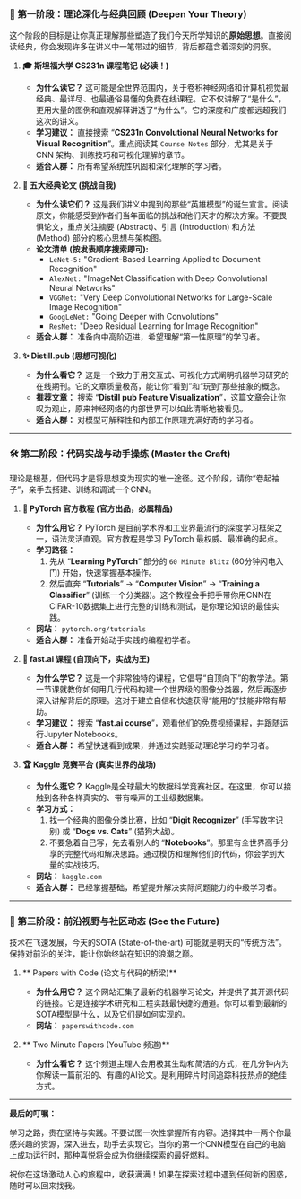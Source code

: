 ### **🧗 第一阶段：理论深化与经典回顾 (Deepen Your Theory)**

这个阶段的目标是让你真正理解那些塑造了我们今天所学知识的**原始思想**。直接阅读经典，你会发现许多在讲义中一笔带过的细节，背后都蕴含着深刻的洞察。

1.  **🎓 斯坦福大学 CS231n 课程笔记 (必读！)**
    *   **为什么读它？** 这可能是全世界范围内，关于卷积神经网络和计算机视觉最经典、最详尽、也最通俗易懂的免费在线课程。它不仅讲解了“是什么”，更用大量的图例和直观解释讲透了“为什么”。它的深度和广度都远超我们这次的讲义。
    *   **学习建议：** 直接搜索 “**CS231n Convolutional Neural Networks for Visual Recognition**”。重点阅读其 `Course Notes` 部分，尤其是关于 CNN 架构、训练技巧和可视化理解的章节。
    *   **适合人群：** 所有希望系统性巩固和深化理解的学习者。

2.  **📜 五大经典论文 (挑战自我)**
    *   **为什么读它们？** 这是我们讲义中提到的那些“英雄模型”的诞生宣言。阅读原文，你能感受到作者们当年面临的挑战和他们天才的解决方案。不要畏惧论文，重点关注摘要 (Abstract)、引言 (Introduction) 和方法 (Method) 部分的核心思想与架构图。
    *   **论文清单 (按发表顺序搜索即可):**
        *   `LeNet-5:` "Gradient-Based Learning Applied to Document Recognition"
        *   `AlexNet:` "ImageNet Classification with Deep Convolutional Neural Networks"
        *   `VGGNet:` "Very Deep Convolutional Networks for Large-Scale Image Recognition"
        *   `GoogLeNet:` "Going Deeper with Convolutions"
        *   `ResNet:` "Deep Residual Learning for Image Recognition"
    *   **适合人群：** 准备向中高阶迈进，希望理解“第一性原理”的学习者。

3.  **✨ Distill.pub (思想可视化)**
    *   **为什么看它？** 这是一个致力于用交互式、可视化方式阐明机器学习研究的在线期刊。它的文章质量极高，能让你“看到”和“玩到”那些抽象的概念。
    *   **推荐文章：** 搜索 “**Distill pub Feature Visualization**”，这篇文章会让你叹为观止，原来神经网络的内部世界可以如此清晰地被看见。
    *   **适合人群：** 对模型可解释性和内部工作原理充满好奇的学习者。

---

### **🛠️ 第二阶段：代码实战与动手操练 (Master the Craft)**

理论是根基，但代码才是将思想变为现实的唯一途径。这个阶段，请你“卷起袖子”，亲手去搭建、训练和调试一个CNN。

1.  **📘 PyTorch 官方教程 (官方出品，必属精品)**
    *   **为什么用它？** PyTorch 是目前学术界和工业界最流行的深度学习框架之一，语法灵活直观。官方教程是学习 PyTorch 最权威、最准确的起点。
    *   **学习路径：**
        1.  先从 “**Learning PyTorch**” 部分的 `60 Minute Blitz` (60分钟闪电入门) 开始，快速掌握基本操作。
        2.  然后直奔 “**Tutorials**” -> “**Computer Vision**” -> “**Training a Classifier**” (训练一个分类器)。这个教程会手把手带你用CNN在CIFAR-10数据集上进行完整的训练和测试，是你理论知识的最佳实践。
    *   **网站：** `pytorch.org/tutorials`
    *   **适合人群：** 准备开始动手实践的编程初学者。

2.  **🚀 fast.ai 课程 (自顶向下，实战为王)**
    *   **为什么学它？** 这是一个非常独特的课程，它倡导“自顶向下”的教学法。第一节课就教你如何用几行代码构建一个世界级的图像分类器，然后再逐步深入讲解背后的原理。这对于建立自信和快速获得“能用的”技能非常有帮助。
    *   **学习建议：** 搜索 “**fast.ai course**”，观看他们的免费视频课程，并跟随运行Jupyter Notebooks。
    *   **适合人群：** 希望快速看到成果，并通过实践驱动理论学习的学习者。

3.  **🏆 Kaggle 竞赛平台 (真实世界的战场)**
    *   **为什么逛它？** Kaggle是全球最大的数据科学竞赛社区。在这里，你可以接触到各种各样真实的、带有噪声的工业级数据集。
    *   **学习方式：**
        1.  找一个经典的图像分类比赛，比如 “**Digit Recognizer**” (手写数字识别) 或 “**Dogs vs. Cats**” (猫狗大战)。
        2.  不要急着自己写，先去看别人的 “**Notebooks**”。那里有全世界高手分享的完整代码和解决思路。通过模仿和理解他们的代码，你会学到大量的实战技巧。
    *   **网站：** `kaggle.com`
    *   **适合人群：** 已经掌握基础，希望提升解决实际问题能力的中级学习者。

---

### **🔭 第三阶段：前沿视野与社区动态 (See the Future)**

技术在飞速发展，今天的SOTA (State-of-the-art) 可能就是明天的“传统方法”。保持对前沿的关注，能让你始终站在知识的浪潮之巅。

1.  ** Papers with Code (论文与代码的桥梁)**
    *   **为什么用它？** 这个网站汇集了最新的机器学习论文，并提供了其开源代码的链接。它是连接学术研究和工程实践最快捷的通道。你可以看到最新的SOTA模型是什么，以及它们是如何实现的。
    *   **网站：** `paperswithcode.com`

2.  ** Two Minute Papers (YouTube 频道)**
    *   **为什么看它？** 这个频道主理人会用极其生动和简洁的方式，在几分钟内为你解读一篇前沿的、有趣的AI论文。是利用碎片时间追踪科技热点的绝佳方式。

---

**最后的叮嘱：**

学习之路，贵在坚持与实践。不要试图一次性掌握所有内容。选择其中一两个你最感兴趣的资源，深入进去，动手去实现它。当你的第一个CNN模型在自己的电脑上成功运行时，那种喜悦将会成为你继续探索的最好燃料。

祝你在这场激动人心的旅程中，收获满满！如果在探索过程中遇到任何新的困惑，随时可以回来找我。